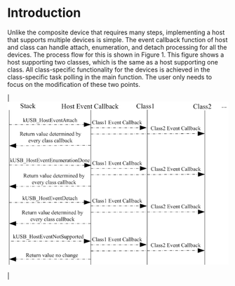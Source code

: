 # Introduction

Unlike the composite device that requires many steps, implementing a host that supports multiple devices is simple. The event callback function of host and class can handle attach, enumeration, and detach processing for all the devices. The process flow for this is shown in Figure 1. This figure shows a host supporting two classes, which is the same as a host supporting one class. All class-specific functionality for the devices is achieved in the class-specific task polling in the main function. The user only needs to focus on the modification of these two points.

|![](../images/process_flow_of_event_callback.png "Process flow of event callback")

|


